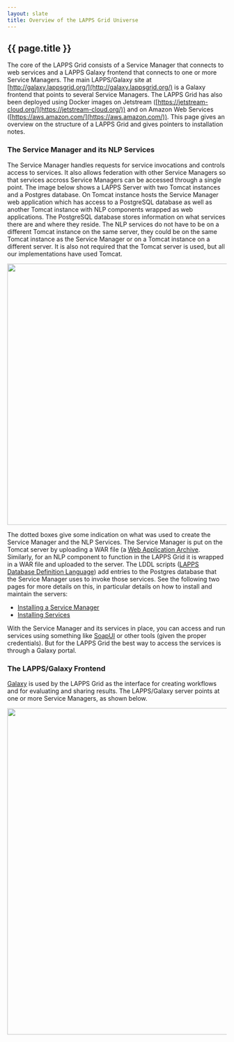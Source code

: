 ```yaml
---
layout: slate
title: Overview of the LAPPS Grid Universe
---
```


## {{ page.title }}

The core of the LAPPS Grid consists of a Service Manager that connects to web services and a LAPPS Galaxy frontend that connects to one or more Service Managers. The main LAPPS/Galaxy site at [http://galaxy.lappsgrid.org/](http://galaxy.lappsgrid.org/) is a Galaxy frontend that points to several Service Managers. The LAPPS Grid has also been deployed using Docker images on Jetstream ([https://jetstream-cloud.org/](https://jetstream-cloud.org/)) and on Amazon Web Services ([https://aws.amazon.com/](https://aws.amazon.com/)). This page gives an overview on the structure of a LAPPS Grid and gives pointers to installation notes.


### The Service Manager and its NLP Services

The Service Manager handles requests for service invocations and controls access to services. It also allows federation with other Service Managers so that services accross Service Managers can be accessed through a single point. The image below shows a LAPPS Server with two Tomcat instances and a Postgres database. On Tomcat instance hosts the Service Manager web application which has access to a PostgreSQL database as well as another Tomcat instance with NLP components wrapped as web applications. The PostgreSQL database stores information on what services there are and where they reside. The NLP services do not have to be on a different Tomcat instance on the same server, they could be on the same Tomcat instance as the Service Manager or on a Tomcat instance on a different server. It is also not required that the Tomcat server is used, but all our implementations have used Tomcat.

<div class="image">
<img src="https://lapps.github.io/installation/images/lapps-sm.png" width="600">
<!--
NOTE: add the following once you have figured out the styles so it displays well
<div class="caption">LAPPS Server with two Tomcat instances and a Postgres database</div>
-->
</div>

The dotted boxes give some indication on what was used to create the Service Manager and the NLP Services. The Service Manager is put on the Tomcat server by uploading a WAR file (a <a href="https://en.wikipedia.org/wiki/WAR_(file_format)">Web Application Archive</a>. Similarly, for an NLP component to function in the LAPPS Grid it is wrapped in a WAR file and uploaded to the server. The LDDL scripts ([LAPPS Database Definition Language](http://www.lappsgrid.org/software/lddl/)) add entries to the Postgres database that the Service Manager uses to invoke those services. See the following two pages for more details on this, in particular details on how to install and maintain the servers:

- [Installing a Service Manager](service_manager.html)
- [Installing Services](services.html)

With the Service Manager and its services in place, you can access and run services using something like [SoapUI](https://www.soapui.org/) or other tools (given the proper credentials). But for the LAPPS Grid the best way to access the services is through a Galaxy portal.


### The LAPPS/Galaxy Frontend

[Galaxy](https://galaxyproject.org/) is used by the LAPPS Grid as the interface for creating workflows and for evaluating and sharing results. The LAPPS/Galaxy server points at one or more Service Managers, as shown below.

<div class="image">
<img src="https://lapps.github.io/installation/images/lapps-galaxy.png" width="750">
<div class="caption"></div>
</div>

<!--
[https://www.nginx.com](https://www.nginx.com)
-->
